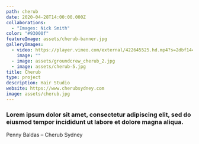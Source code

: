 ```yaml
---
path: cherub
date: 2020-04-28T14:00:00.000Z
collaborations:
  - "Images: Nick Smith"
color: "#93000f"
featureImage: assets/cherub-banner.jpg
galleryImages:
  - video: https://player.vimeo.com/external/422645525.hd.mp4?s=2dbf14414b4661aead1e892a3f73cc38d22612f5&profile_id=175
    image: ""
  - image: assets/groundcrew_cherub_2.jpg
  - image: assets/cherub-5.jpg
title: Cherub
type: project
description: Hair Studio
website: https://www.cherubsydney.com
image: assets/cherub.jpg
---
```

### Lorem ipsum dolor sit amet, consectetur adipiscing elit, sed do eiusmod tempor incididunt ut labore et dolore magna aliqua.

Penny Baldas – Cherub Sydney